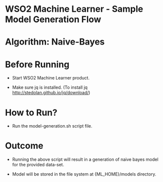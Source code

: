 WSO2 Machine Learner - Sample Model Generation Flow
===================================================

Algorithm: Naive-Bayes
==============================

Before Running
==============

* Start WSO2 Machine Learner product.

* Make sure jq is installed. (To install jq http://stedolan.github.io/jq/download/)

How to Run?
===========

* Run the model-generation.sh script file.

Outcome
=======

* Running the above script will result in a generation of naive bayes model for the provided data-set.

* Model will be stored in the file system at {ML_HOME}/models directory.
